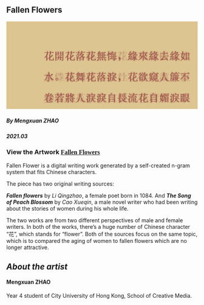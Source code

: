 ## Fallen Flowers

![image](https://github.com/mx-zhao/fallenflowers/blob/3608ee174580c874ee82a1a0cf09d909dbce1d86/img/ff01.png)

##### By Mengxuan ZHAO
##### *2021.03*

### View the Artwork [<span style="font-family:times;"> Fallen Flowers </span>](https://mx-zhao.github.io/fallenflower/)

Fallen Flower is a digital writing work generated by a self-created n-gram system that fits Chinese characters.

The piece has two original writing sources:

***Fallen flowers*** by *Li Qingzhao*, a female poet born in 1084. And ***The Song of Peach Blossom*** by *Cao Xueqin*, a male novel writer who had been writing about the stories of women during his whole life.

The two works are from two different perspectives of male and female writers. In both of the works, there’s a huge number of Chinese character “花”, which stands for “flower”. Both of the sources focus on the same topic, which is to compared the aging of women to fallen flowers which are no longer attractive.




## *About the artist*

#### Mengxuan ZHAO
Year 4 student of City University of Hong Kong, School of Creative Media.
